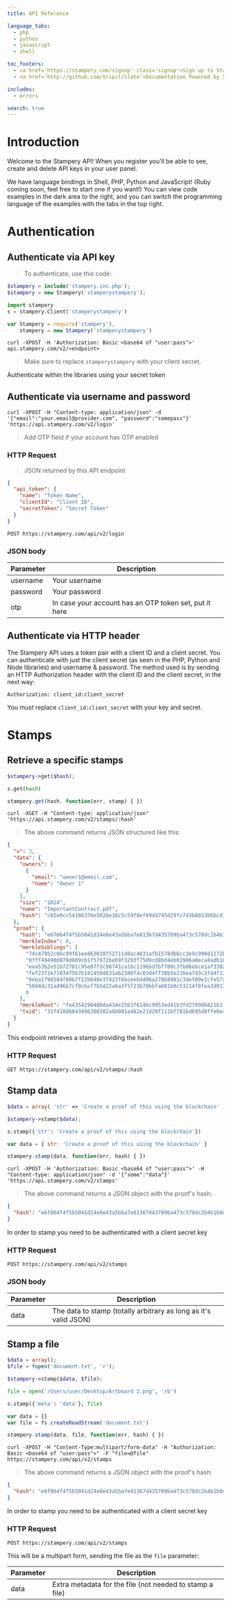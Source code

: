 ```yaml
---
title: API Reference

language_tabs:
  - php
  - python
  - javascript
  - shell

toc_footers:
  - <a href='https://stampery.com/signup' class='signup'>Sign up to Stampery</a>
  - <a href='http://github.com/tripit/slate'>Documentation Powered by Slate</a>

includes:
  - errors

search: true
---
```


# Introduction

Welcome to the Stampery API! When you register you'll be able to see, create and delete API keys in your user panel.

We have language bindings in Shell, PHP, Python and JavaScript! (Ruby coming soon, feel free to start one if you want!) You can view code examples in the dark area to the right, and you can switch the programming language of the examples with the tabs in the top right.

# Authentication

## Authenticate via API key

> To authenticate, use this code:

```php
$stampery = include('stampery.inc.php');
$stampery = new Stampery('stamperystampery');
```

```python
import stampery
s = stampery.Client('stamperystampery')
```

```javascript
var Stampery = require('stampery'),
    stampery = new Stampery('stamperystampery')
```

```shell
curl -XPOST -H 'Authorization: Basic <base64 of "user:pass">' api.stampery.com/v2/<endpoint>
```

> Make sure to replace `stamperystampery` with your client secret.

Authenticate within the libraries using your secret token

## Authenticate via username and password

```shell
curl -XPOST -H "Content-type: application/json" -d '{"email":"your.email@provider.com", "password":"somepass"}' 'https://api.stampery.com/v2/login'
```

> Add OTP field if your account has OTP enabled

### HTTP Request

> JSON returned by this API endpoint

```json
{
  "api_token": {
    "name": "Token Name",
    "clientId": "Client ID",
    "secretToken": "Secret Token"
  }
}
```

`POST https://stampery.com/api/v2/login`

### JSON body

Parameter | Description
--------- | -----------
username | Your username
password | Your password
otp | In case your account has an OTP token set, put it here

## Authenticate via HTTP header

The Stampery API uses a token pair with a client ID and a client secret. You can authenticate with just the client secret (as seen in the PHP, Python and Node libraries) and username & password. The method used is by sending an HTTP Authorization header with the client ID and the client secret, in the next way:

`Authorization: client_id:client_secret`

<aside class="notice">
You must replace <code>client_id:client_secret</code> with your key and secret.
</aside>

# Stamps

## Retrieve a specific stamps 

```php
$stampery->get($hash);
```

```python
s.get(hash)
```

```javascript
stampery.get(hash, function(err, stamp) { })
```

```shell
curl -XGET -H "Content-type: application/json" 'https://api.stampery.com/v2/stamps/:hash'
```

> The above command returns JSON structured like this:

```json
{
  "v": 3,
  "data": {
    "owners": [
      {
        "email": "owner1@email.com",
        "name": "Owner 1"
      }
    ],
    "size": "1024",
    "name": "ImportantContract.pdf",
    "hash": "c65e0cc54186376e5026e16c5c59f8ef69dd745d29fc743b8033b6bcd1fc88d6"
  },
  "proof": {
    "hash": "e6f064f4f5b5041d24e8e43a5bba7e81367d435709ba473c578dc2b4b1b8ddb0",
    "merkleIndex": 0,
    "merkleSiblings": [
      "7dc47952c0bc99f61ee863018f52711d0ac4031afb1578db6cc3e9c990d1172b",
      "0fff49490d879d809cb1f57972beb9f3293f7509cd8bd4eb02986a0eca4adb10",
      "eea53b2e51b72781c95e87f3c98741ca1bc1196bd7bf700c3fb06ebce1af3382",
      "fef2371e7183475b7b181459d831a62380f4c03d4ff38b5e216ea7d3c3f44f13",
      "9eba1796584f80b7f22b648e37423f6bceeb4d06a278b8981c34ef09e1cfe57a",
      "5604dc31a496b7cf0cbcf7b5d22a6a3f5f23b70bbfa681b0c53214f8fea3d913",
      0
    ],
    "merkleRoot": "fe4354290480da434e25b3f614bc9953ed41b3fd2799db821b1f1317323ea2ba",
    "txid": "31f410d6843496300382a6b001a482e21d20f111bf781bd695d8ffe0e46cd4b8"
  }
}
```

This endpoint retrieves a stamp providing the hash.

### HTTP Request

`GET https://stampery.com/api/v2/stamps/:hash`

## Stamp data

```php
$data = array( 'str' => 'Create a proof of this using the blockchain' );

$stampery->stamp($data);
```

```python
s.stamp({'str': 'Create a proof of this using the blockchain'})
```

```javascript
var data = { str: 'Create a proof of this using the blockchain' }

stampery.stamp(data, function(err, hash) { })
```

```shell
curl -XPOST -H 'Authorization: Basic <base64 of "user:pass">' -H "Content-type: application/json" -d '{"some":"data"}' 'https://api.stampery.com/v2/stamps'
```

> The above command returns a JSON object with the proof's hash:

```json
{
  "hash": "e6f064f4f5b5041d24e8e43a5bba7e81367d43709ba473c578dc2b4b1b8ddb0"
}
```

<aside class="warning">In order to stamp you need to be authenticated with a client secret key</aside>

### HTTP Request

`POST https://stampery.com/api/v2/stamps`

### JSON body

Parameter | Description
--------- | -----------
data | The data to stamp (totally arbitrary as long as it's valid JSON)

## Stamp a file

```php
$data = array();
$file = fopen('document.txt', 'r');

$stampery->stamp($data, $file);
```

```python
file = open('/Users/user/Desktop/Artboard 2.png', 'rb')

s.stamp({'meta': 'data'}, file)
```

```javascript
var data = {}
var file = fs.createReadStream('document.txt')

stampery.stamp(data, file, function(err, hash) { })
```

```shell
curl -XPOST -H "Content-Type:multipart/form-data" -H "Authorization: Basic <base64 of "user:pass">" -F "file=@file" https://stampery.com/api/v2/stamps
```

> The above command returns a JSON object with the proof's hash:

```json
{
  "hash": "e6f064f4f5b5041d24e8e43a5ba7e81367d435709ba473c578dc2b4b1b8ddb0"
}
```

<aside class="warning">In order to stamp you need to be authenticated with a client secret key</aside>

### HTTP Request

`POST https://stampery.com/api/v2/stamps`

This will be a multipart form, sending the file as the `file` parameter:

Parameter | Description
--------- | -----------
data | Extra metadata for the file (not needed to stamp a file)
